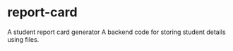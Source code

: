 # report-card
A student report card generator 
A backend code for storing student details using files.
